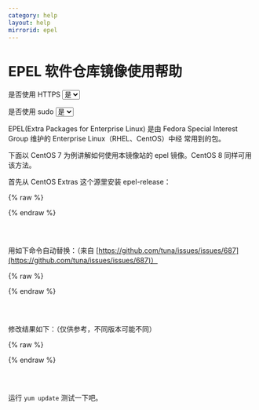 ```yaml
---
category: help
layout: help
mirrorid: epel
---
```


# EPEL 软件仓库镜像使用帮助

<form class="form-inline">
<div class="form-group">
	<label>是否使用 HTTPS</label>
	<select id="http-select" class="form-control content-select" data-target="#content-0,#content-1,#content-2">
	  <option data-http_protocol="https://" selected>是</option>
	  <option data-http_protocol="http://">否</option>
	</select>
</div>
</form>


<form class="form-inline">
<div class="form-group">
	<label>是否使用 sudo</label>
	<select id="sudo-select" class="form-control content-select" data-target="#content-0,#content-1,#content-2">
	  <option data-sudo="sudo " selected>是</option>
	  <option data-sudo="">否</option>
	</select>
</div>
</form>



EPEL(Extra Packages for Enterprise Linux) 是由 Fedora Special Interest Group 维护的 Enterprise Linux（RHEL、CentOS）中经
常用到的包。


下面以 CentOS 7 为例讲解如何使用本镜像站的 epel 镜像。CentOS 8 同样可用该方法。

首先从 CentOS Extras 这个源里安装 epel-release：



{% raw %}
<script id="template-0" type="x-tmpl-markup">
{{sudo}}yum install epel-release
</script>
{% endraw %}

<p></p>

<pre>
<code id="content-0" class="language-shell" data-template="#template-0" data-select="#http-select,#sudo-select">
</code>
</pre>


用如下命令自动替换：（来自 [https://github.com/tuna/issues/issues/687](https://github.com/tuna/issues/issues/687)）



{% raw %}
<script id="template-1" type="x-tmpl-markup">
{{sudo}}sed -e 's!^metalink=!#metalink=!g' \
    -e 's!^#baseurl=!baseurl=!g' \
    -e 's!http://download\.fedoraproject\.org/pub/epel!{{http_protocol}}{{mirror}}!g' \
    -e 's!http://download\.example/pub/epel!{{http_protocol}}{{mirror}}!g' \
    -i /etc/yum.repos.d/epel*.repo
</script>
{% endraw %}

<p></p>

<pre>
<code id="content-1" class="language-shell" data-template="#template-1" data-select="#http-select,#sudo-select">
</code>
</pre>


修改结果如下：（仅供参考，不同版本可能不同）



{% raw %}
<script id="template-2" type="x-tmpl-markup">
[epel]
name=Extra Packages for Enterprise Linux 7 - $basearch
baseurl={{http_protocol}}{{mirror}}/7/$basearch
#mirrorlist=https://mirrors.fedoraproject.org/metalink?repo=epel-7&arch=$basearch
failovermethod=priority
enabled=1
gpgcheck=1
gpgkey=file:///etc/pki/rpm-gpg/RPM-GPG-KEY-EPEL-7

[epel-debuginfo]
name=Extra Packages for Enterprise Linux 7 - $basearch - Debug
baseurl={{http_protocol}}{{mirror}}/7/$basearch/debug
#mirrorlist=https://mirrors.fedoraproject.org/metalink?repo=epel-debug-7&arch=$basearch
failovermethod=priority
enabled=0
gpgkey=file:///etc/pki/rpm-gpg/RPM-GPG-KEY-EPEL-7
gpgcheck=1

[epel-source]
name=Extra Packages for Enterprise Linux 7 - $basearch - Source
baseurl={{http_protocol}}{{mirror}}/7/SRPMS
#mirrorlist=https://mirrors.fedoraproject.org/metalink?repo=epel-source-7&arch=$basearch
failovermethod=priority
enabled=0
gpgkey=file:///etc/pki/rpm-gpg/RPM-GPG-KEY-EPEL-7
gpgcheck=1
</script>
{% endraw %}

<p></p>

<pre>
<code id="content-2" class="language-ini" data-template="#template-2" data-select="#http-select,#sudo-select">
</code>
</pre>


运行 `yum update` 测试一下吧。


